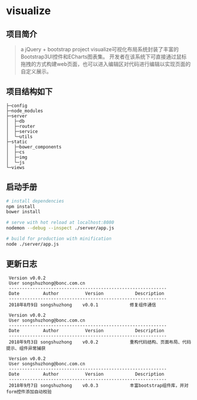 # visualize

## 项目简介
> a jQuery + bootstrap project
visualize可视化布局系统封装了丰富的Bootstrap3UI控件和ECharts图表集。
开发者在该系统下可直接通过鼠标拖拽的方式构建web页面，也可以进入编辑区对代码进行编辑以实现页面的自定义展示。

## 项目结构如下
``````````````````````````````````````
├─config
├─node_modules
├─server
│  ├─db
│  ├─router
│  ├─service
│  └─utils
├─static
│  ├─bower_components
│  ├─cs
│  ├─img
│  └─js
└─views
``````````````````````````````````````


## 启动手册

``` bash
# install dependencies
npm install
bower install

# serve with hot reload at localhost:8080
nodemon --debug --inspect ./server/app.js

# build for production with minification
node ./server/app.js
```

## 更新日志
````````````````````````````````````````````````````````````````
 Version v0.0.2
 User songshuzhong@bonc.com.cn
 ------------------------------------------------------------
 Date         Author          Version            Description
 ------------------------------------------------------------
 2018年8月9日 songshuzhong    v0.0.1            修复组件通信
 ````````````````````````````````````````````````````````````````
````````````````````````````````````````````````````````````````
 Version v0.0.2
 User songshuzhong@bonc.com.cn
 ------------------------------------------------------------
 Date         Author          Version            Description
 ------------------------------------------------------------
 2018年9月3日 songshuzhong    v0.0.2            重构代码结构、页面布局、代码提示、组件异常捕获
 ````````````````````````````````````````````````````````````````
 ````````````````````````````````````````````````````````````````
  Version v0.0.2
  User songshuzhong@bonc.com.cn
  ------------------------------------------------------------
  Date         Author          Version            Description
  ------------------------------------------------------------
  2018年9月7日 songshuzhong    v0.0.3            丰富bootstrap组件库，并对form控件添加自动校验
  ````````````````````````````````````````````````````````````````
